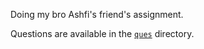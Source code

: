 Doing my bro Ashfi's friend's assignment.

Questions are available in the [`ques`]('./ques') directory.